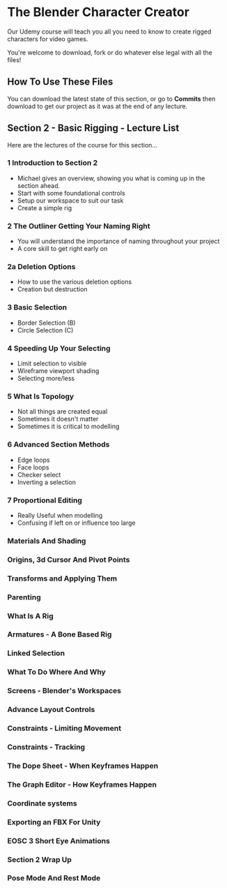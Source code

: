 # The Blender Character Creator
Our Udemy course will teach you all you need to know to create rigged characters for video games.

You're welcome to download, fork or do whatever else legal with all the files!

## How To Use These Files
You can download the latest state of this section, or go to **Commits** then download to get our project as it was at the end of any lecture.

## Section 2 - Basic Rigging - Lecture List
Here are the lectures of the course for this section...

### 1 Introduction to Section 2
+ Michael gives an overview, showing you what is coming up in the section ahead.
+ Start with some foundational controls
+ Setup our workspace to suit our task
+ Create a simple rig

### 2 The Outliner Getting Your Naming Right
+ You will understand the importance of naming throughout your project
+ A core skill to get right early on

### 2a Deletion Options
+ How to use the various deletion options
+ Creation but destruction

### 3 Basic Selection
+ Border Selection (B)
+ Circle Selection (C)

### 4 Speeding Up Your Selecting
+ Limit selection to visible
+ Wireframe viewport shading
+ Selecting more/less

### 5 What Is Topology
+ Not all things are created equal
+ Sometimes it doesn't matter
+ Sometimes it is critical to modelling

### 6 Advanced Section Methods
+ Edge loops
+ Face loops
+ Checker select
+ Inverting a selection

### 7 Proportional Editing
+ Really Useful when modelling
+ Confusing if left on or influence too large

### Materials And Shading

### Origins, 3d Cursor And Pivot Points
### Transforms and Applying Them
### Parenting
### What Is A Rig
### Armatures - A Bone Based Rig

### Linked Selection
### What To Do Where And Why
### Screens - Blender's Workspaces
### Advance Layout Controls
### Constraints - Limiting Movement
### Constraints - Tracking
### The Dope Sheet - When Keyframes Happen
### The Graph Editor - How Keyframes Happen
### Coordinate systems
### Exporting an FBX For Unity
### EOSC 3 Short Eye Animations
### Section 2 Wrap Up
### Pose Mode And Rest Mode
